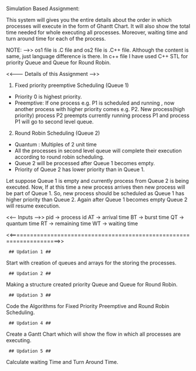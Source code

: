  Simulation Based Assignment:
 
 
This system will gives you the entire details about the order in which processes will execute in the form of Ghantt Chart. It will also show the total time needed for whole executing all processes. Moreover, waiting time and turn around time for each of the process.
 
 NOTE: -->> os1 file is .C file and os2 file is .C++ file. Although the content is same, just language difference is there. In c++ file I have used C++ STL for priority Queue and Queue for Round Robin. 

 
 <<--- Details of this Assignment -->> 
 
 1. Fixed priority preemptive Scheduling (Queue 1)
 * Priority 0 is highest priority.
 * Preemptive:
If one process e.g. P1 is scheduled and running , now another process with higher priority comes e.g. P2. New process(high priority)
process P2 preempts currently running process P1 and process P1 will go to second level queue.

2. Round Robin Scheduling (Queue 2)
* Quantum : Multiples of 2 unit time
* All the processes in second level queue will complete their execution according to round robin scheduling.
* Queue 2 will be processed after Queue 1 becomes empty.
* Priority of Queue 2 has lower priority than in Queue 1.


Let suppose Queue 1 is empty and currently process from Queue 2 is being executed. Now, If at this time a new process arrives then new 
process will be part of Queue 1. So, new process should be scheduled as Queue 1 has higher priority than Queue 2. Again after Queue 1
becomes empty Queue 2 will resume execution.

<<-- Inputs -->>
pid -> process id
AT -> arrival time
BT -> burst time
QT -> quantum time
RT -> remaining time
WT -> waiting time

<<=====================================================================>>
 
   
     ## Updation 1 ##
 Start with creation of queues and arrays for the storing the processes.
 
     ## Updation 2 ##
 Making a structure created  priority Queue and Queue for Round Robin.
    
     ## Updation 3 ##
 Code the Algorithms for Fixed Priority Preemptive and Round Robin Scheduling.
 
     ## Updation 4 ##
 Create a Gantt Chart which will show the flow in which all processes are executing.
	
     ## Updation 5 ##
 Calculate waiting Time and Turn Around Time.
 

 

